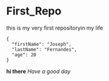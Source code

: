 # First_Repo
this is my very first repositoryin my life
```
{
  "firstName": "Joseph",
  "lastName": "Fernandes",
  "age": 20
}
```
**hi there**
*Have a good day*
